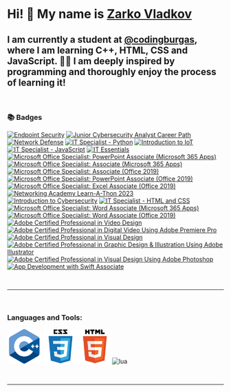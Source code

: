 # Hi! 👋 My name is [Zarko Vladkov](https://github.com/ZSVladkov22)
## I am currently a student at [@codingburgas](https://codingburgas.bg/), where I am learning C++, HTML, CSS and JavaScript. 👨‍💻 I am deeply inspired by programming and thoroughly enjoy the process of learning it!

<br>

### 📚 Badges

<!--START_SECTION:badges-->
[![Endpoint Security](https://images.credly.com/size/110x110/images/0ca5f542-fb5e-4a22-9b7a-c1a1ce4c3db7/EndpointSecurity.png)](http://www.credly.com/badges/d4074271-3f5a-4099-938b-aa90106ef872 "Endpoint Security")
[![Junior Cybersecurity Analyst Career Path](https://images.credly.com/size/110x110/images/441578ec-c0f3-46cc-95fc-86b27e90cf4f/image.png)](http://www.credly.com/badges/252fad33-da4e-4e57-8c25-e929fc0c40b3 "Junior Cybersecurity Analyst Career Path")
[![Network Defense](https://images.credly.com/size/110x110/images/51526f76-711b-4caf-b04d-27f89512b112/NetworkDefense_v1_091721.png)](http://www.credly.com/badges/d4e54453-3376-4694-81d9-85a6e1044a29 "Network Defense")
[![IT Specialist - Python](https://images.credly.com/size/110x110/images/3c4602d8-832e-4a24-b42d-00359ce746f7/ITS-Badges_Python_1200px.png)](http://www.credly.com/badges/13d9ef43-93ad-4521-a3aa-86907bd54ee6 "IT Specialist - Python")
[![Introduction to IoT](https://images.credly.com/size/110x110/images/fce226c2-0f13-4e17-b60c-24fa6ffd88cb/Intro2IoT.png)](http://www.credly.com/badges/69b6c62b-3ca5-4538-ad15-19deec10dcbb "Introduction to IoT")
[![IT Specialist - JavaScript](https://images.credly.com/size/110x110/images/ef99b79e-fd54-4eb5-b2a4-bf17e92a4837/ITS-Badges_JavaScript_1200px.png)](http://www.credly.com/badges/f21f2cfd-7964-45a6-b4b7-62ba7c537fe9 "IT Specialist - JavaScript")
[![IT Essentials](https://images.credly.com/size/110x110/images/04e8034c-81f5-4f7f-ab23-e8b428c31ce9/ITE.png)](http://www.credly.com/badges/eecaee39-b0ff-4242-9489-493255311fcf "IT Essentials")
[![Microsoft Office Specialist: PowerPoint Associate (Microsoft 365 Apps)](https://images.credly.com/size/110x110/images/48efb29e-31ed-414f-899e-088197b10be7/image.png)](http://www.credly.com/badges/958c11af-2d18-413f-bfd2-41c19eb0878a "Microsoft Office Specialist: PowerPoint Associate (Microsoft 365 Apps)")
[![Microsoft Office Specialist: Associate (Microsoft 365 Apps)](https://images.credly.com/size/110x110/images/5df82cee-c54c-4006-b17d-ff9a5127beeb/image.png)](http://www.credly.com/badges/a1fab987-821d-4f18-a8f6-89772278df47 "Microsoft Office Specialist: Associate (Microsoft 365 Apps)")
[![Microsoft Office Specialist: Associate (Office 2019)](https://images.credly.com/size/110x110/images/7fab944f-0d46-4cda-afb6-39307e2432a9/MOS_-_Office_Specialist_Associate-600x600.png)](http://www.credly.com/badges/02575e73-6326-414b-b4df-c612eaec3d20 "Microsoft Office Specialist: Associate (Office 2019)")
[![Microsoft Office Specialist: PowerPoint Associate (Office 2019)](https://images.credly.com/size/110x110/images/ccfeac51-f472-404a-abf1-97ed89dda03b/MOS_PowerPoint.png)](http://www.credly.com/badges/f2069155-bc99-4b95-a01a-bb1750635ec1 "Microsoft Office Specialist: PowerPoint Associate (Office 2019)")
[![Microsoft Office Specialist: Excel Associate (Office 2019)](https://images.credly.com/size/110x110/images/9d2bcbe6-519f-4ed0-ad34-aca077421568/MOS_Excel.png)](http://www.credly.com/badges/a26b82fb-a038-4c05-aefa-ed8ce608f031 "Microsoft Office Specialist: Excel Associate (Office 2019)")
[![Networking Academy Learn-A-Thon 2023](https://images.credly.com/size/110x110/images/b1395248-483c-48cd-b40d-7fe93837c37d/image.png)](http://www.credly.com/badges/5d83502a-4dd6-405a-ba46-a42b2e590d65 "Networking Academy Learn-A-Thon 2023")
[![Introduction to Cybersecurity](https://images.credly.com/size/110x110/images/af8c6b4e-fc31-47c4-8dcb-eb7a2065dc5b/I2CS__1_.png)](http://www.credly.com/badges/67d309a4-cfc4-4543-a419-45a302d11447 "Introduction to Cybersecurity")
[![IT Specialist - HTML and CSS](https://images.credly.com/size/110x110/images/e2dc688d-de61-44a5-81af-ee96f117a211/ITS-Badges_HTML-and-CSS_1200px.png)](http://www.credly.com/badges/ef986e58-3c5b-4831-982a-70833745b91e "IT Specialist - HTML and CSS")
[![Microsoft Office Specialist: Word Associate (Microsoft 365 Apps)](https://images.credly.com/size/110x110/images/323ec4a8-7d1f-486f-9c68-258947965b8e/image.png)](http://www.credly.com/badges/8c9ee979-cc31-409f-9e9f-68ffad8ceb9e "Microsoft Office Specialist: Word Associate (Microsoft 365 Apps)")
[![Microsoft Office Specialist: Word Associate (Office 2019)](https://images.credly.com/size/110x110/images/b9912ce7-7c17-40bc-afbb-ca4251ea1416/MOS_Word.png)](http://www.credly.com/badges/a3969d0f-a47c-4bed-8c81-13b19f815867 "Microsoft Office Specialist: Word Associate (Office 2019)")
[![Adobe Certified Professional in Video Design](https://images.credly.com/size/110x110/images/2753898c-fa5b-4058-9366-a3ce365d5845/Adobe_Certified_Professional_Video_Design_digital_badge.png)](http://www.credly.com/badges/4676488f-34e2-4dd7-8ce5-b96ee4ccb102 "Adobe Certified Professional in Video Design")
[![Adobe Certified Professional in Digital Video Using Adobe Premiere Pro](https://images.credly.com/size/110x110/images/487b0a79-e99b-43ce-a7d8-28a76d5aa2d8/Adobe_Certified_Professional_Adobe_Premiere_Pro_digital_badge.png)](http://www.credly.com/badges/ac22aed3-9ac8-4827-b1c4-d84572495bd2 "Adobe Certified Professional in Digital Video Using Adobe Premiere Pro")
[![Adobe Certified Professional in Visual Design](https://images.credly.com/size/110x110/images/19d96e55-f15c-44d9-9568-43f83505bd5b/Adobe_Certified_Professional_Visual_Design_digital_badge.png)](http://www.credly.com/badges/de98c2ba-07bd-437f-940f-fd0bf868e007 "Adobe Certified Professional in Visual Design")
[![Adobe Certified Professional in Graphic Design & Illustration Using Adobe Illustrator](https://images.credly.com/size/110x110/images/5155ed69-ad73-45e3-831b-60507ddeb1ad/Adobe_Certified_Professional_Adobe_Illustrator_digital_badge.png)](http://www.credly.com/badges/b468b80c-2194-4820-8f74-a1ddb41db9c4 "Adobe Certified Professional in Graphic Design & Illustration Using Adobe Illustrator")
[![Adobe Certified Professional in Visual Design Using Adobe Photoshop](https://images.credly.com/size/110x110/images/690784d7-b971-4693-b6ea-7dc990f65544/Adobe_Certified_Professional_Adobe_Photoshop_digital_badge.png)](http://www.credly.com/badges/f9249f29-eb03-4b76-b3ba-df59e98711da "Adobe Certified Professional in Visual Design Using Adobe Photoshop")
[![App Development with Swift Associate](https://images.credly.com/size/110x110/images/d9598c1a-2f59-49b9-b7fc-a764bf23b4d5/image.png)](http://www.credly.com/badges/f1269f48-d771-4798-9261-82801e054d9d "App Development with Swift Associate")
<!--END_SECTION:badges-->
<br>
<hr>
<br>
<h3 align="left">Languages and Tools:</h3>
<p align="left"><img src="https://raw.githubusercontent.com/devicons/devicon/master/icons/cplusplus/cplusplus-original.svg" alt="cplusplus" width="80" height="80"/> <img src="https://raw.githubusercontent.com/devicons/devicon/master/icons/css3/css3-original-wordmark.svg" alt="css3" width="80" height="80"/><img src="https://raw.githubusercontent.com/devicons/devicon/master/icons/html5/html5-original-wordmark.svg" alt="html5" width="80" height="80"/><img src="https://upload.wikimedia.org/wikipedia/commons/thumb/c/cf/Lua-Logo.svg/128px-Lua-Logo.svg.png" alt="lua" width="80" height="80"/>  </p>
<br>
<hr>
